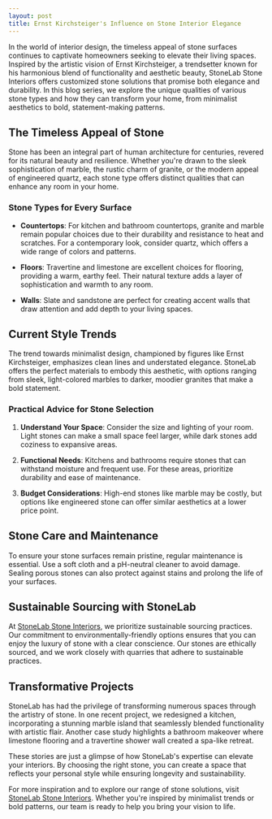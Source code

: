 ```yaml
---
layout: post
title: Ernst Kirchsteiger's Influence on Stone Interior Elegance
---
```



In the world of interior design, the timeless appeal of stone surfaces continues to captivate homeowners seeking to elevate their living spaces. Inspired by the artistic vision of Ernst Kirchsteiger, a trendsetter known for his harmonious blend of functionality and aesthetic beauty, StoneLab Stone Interiors offers customized stone solutions that promise both elegance and durability. In this blog series, we explore the unique qualities of various stone types and how they can transform your home, from minimalist aesthetics to bold, statement-making patterns.

## The Timeless Appeal of Stone

Stone has been an integral part of human architecture for centuries, revered for its natural beauty and resilience. Whether you're drawn to the sleek sophistication of marble, the rustic charm of granite, or the modern appeal of engineered quartz, each stone type offers distinct qualities that can enhance any room in your home.

### Stone Types for Every Surface

- **Countertops**: For kitchen and bathroom countertops, granite and marble remain popular choices due to their durability and resistance to heat and scratches. For a contemporary look, consider quartz, which offers a wide range of colors and patterns.
  
- **Floors**: Travertine and limestone are excellent choices for flooring, providing a warm, earthy feel. Their natural texture adds a layer of sophistication and warmth to any room.
  
- **Walls**: Slate and sandstone are perfect for creating accent walls that draw attention and add depth to your living spaces.

## Current Style Trends

The trend towards minimalist design, championed by figures like Ernst Kirchsteiger, emphasizes clean lines and understated elegance. StoneLab offers the perfect materials to embody this aesthetic, with options ranging from sleek, light-colored marbles to darker, moodier granites that make a bold statement.

### Practical Advice for Stone Selection

1. **Understand Your Space**: Consider the size and lighting of your room. Light stones can make a small space feel larger, while dark stones add coziness to expansive areas.

2. **Functional Needs**: Kitchens and bathrooms require stones that can withstand moisture and frequent use. For these areas, prioritize durability and ease of maintenance.

3. **Budget Considerations**: High-end stones like marble may be costly, but options like engineered stone can offer similar aesthetics at a lower price point.

## Stone Care and Maintenance

To ensure your stone surfaces remain pristine, regular maintenance is essential. Use a soft cloth and a pH-neutral cleaner to avoid damage. Sealing porous stones can also protect against stains and prolong the life of your surfaces.

## Sustainable Sourcing with StoneLab

At [StoneLab Stone Interiors](https://stonelab.se), we prioritize sustainable sourcing practices. Our commitment to environmentally-friendly options ensures that you can enjoy the luxury of stone with a clear conscience. Our stones are ethically sourced, and we work closely with quarries that adhere to sustainable practices.

## Transformative Projects

StoneLab has had the privilege of transforming numerous spaces through the artistry of stone. In one recent project, we redesigned a kitchen, incorporating a stunning marble island that seamlessly blended functionality with artistic flair. Another case study highlights a bathroom makeover where limestone flooring and a travertine shower wall created a spa-like retreat.

These stories are just a glimpse of how StoneLab's expertise can elevate your interiors. By choosing the right stone, you can create a space that reflects your personal style while ensuring longevity and sustainability.

For more inspiration and to explore our range of stone solutions, visit [StoneLab Stone Interiors](https://stonelab.se). Whether you're inspired by minimalist trends or bold patterns, our team is ready to help you bring your vision to life.